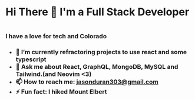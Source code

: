 <h1> Hi There 👋 I'm a Full Stack Developer<h1>
<h3>I have a love for tech and Colorado<h3>
  
- 🔭 I’m currently refractoring projects to use react and some typescript
- 💬 Ask me about React, GraphQL, MongoDB, MySQL and Tailwind.(and Neovim <3)
- 📫 How to reach me: jasonduran303@gmail.com
- ⚡ Fun fact: I hiked Mount Elbert 
